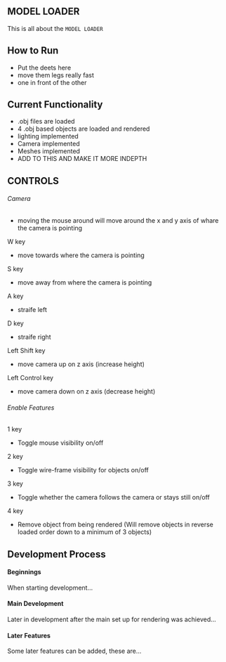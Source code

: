 ## MODEL LOADER  

This is all about the `MODEL LOADER`
  

## How to Run

- Put the deets here
- move them legs really fast
- one in front of the other


## Current Functionality

 - .obj files are loaded
 - 4 .obj based objects are loaded and rendered
 - lighting implemented
 - Camera implemented
 - Meshes implemented
 - ADD TO THIS AND MAKE IT MORE INDEPTH

## CONTROLS
###### Camera 

- moving the mouse around will move around the x and y axis of whare the camera is pointing

W key
- move towards where the camera is pointing

S key
- move away from where the camera is pointing

A key
- straife left

D key
- straife right

Left Shift key
- move camera up on z axis (increase height)

Left Control key
- move camera down on z axis (decrease height)

###### Enable Features
1 key
- Toggle mouse visibility on/off

2 key
- Toggle wire-frame visibility for objects on/off

3 key
- Toggle whether the camera follows the camera or stays still on/off

4 key
- Remove object from being rendered (Will remove objects in reverse loaded order down to a minimum of 3 objects)


## Development Process
#### Beginnings 
 When starting development... 

#### Main Development
 Later in development after the main set up for rendering was achieved...

#### Later Features
 Some later features can be added, these are...
